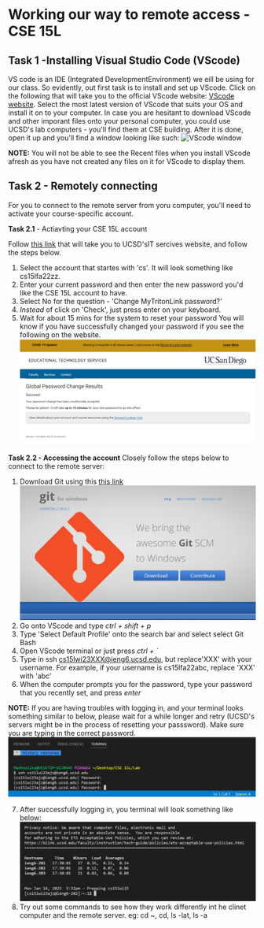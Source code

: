 # **Working our way to remote access - CSE 15L**
## **Task 1 -Installing Visual Studio Code (VScode)**
VS code is an IDE (Integrated DevelopmentEnvironment) we eill be using for our class. So evidently, out first task is to install and set up VScode.
Click on the following that will take you to the official VScode website: [VScode website](https://code.visualstudio.com/). Select the most latest version of VScode that suits your OS and install it on to your computer. 
In case you are hesitant to download VScode and other imporant files onto your personal computer, you could use UCSD's lab computers - you'll find them at CSE building.
After it is done, open it up and you'll find a window looking like such: ![VScode window](https://user-images.githubusercontent.com/122486374/212809701-686eb45e-8844-4c98-b766-a001ec7e87d6.jpg)

**NOTE:** You will not be able to see the Recent files when you install VScode afresh as you have not created any files on it for VScode to display them.

## **Task 2 - Remotely connecting**

For you to connect to the remote server from yoru computer, you'll need to activate your course-specific account.

**Task 2.1** - Actiavting your CSE 15L account

Follow [this link](https://sdacs.ucsd.edu/~icc/index.php) that will take you to UCSD'sIT sercives website, and follow the steps below.
  1. Select the account that startes with 'cs'. It will look something like cs15lfa22zz.
  2. Enter your current password and then enter the new password you'd like the CSE 15L account to have.
  3. Select No for the question - 'Change MyTritonLink password?'
  4. *Instead* of click on 'Check', just press enter on your keyboard.
  5. Wait for about 15 mins for the system to reset your password
  You will know if you have successfully changed your password if you see the following on the website.
  ![After password change window](https://github.com/madhoolikacvss/cse15l-lab-reports/blob/main/After%20password%20reset.jpg)
  
**Task 2.2 - Accessing the account**
Closely follow the steps below to connect to the remote server:

1. Download Git using this [this link](https://gitforwindows.org/) ![Git download](https://github.com/madhoolikacvss/cse15l-lab-reports/blob/main/Git.jpg)
2. Go onto VScode and type *ctrl + shift + p*
3. Type 'Select Default Profile' onto the search bar and select select Git Bash
4. Open VScode terminal or just press *ctrl + `*
5. Type in ssh cs15lwi23XXX@ieng6.ucsd.edu, but replace'XXX' with your username. 
   For example, if your username is cs15lfa22abc, replace 'XXX' with 'abc'
6. When the computer prompts you for the password, type your password that you recently set, and press *enter*

**NOTE:** If you are having troubles with logging in, and your terminal looks something similar to below, please wait for a while longer and retry
          (UCSD's servers might be in the process of resetting your passsword). Make sure you are typing in the correct password.
          ![Login issue](https://github.com/madhoolikacvss/cse15l-lab-reports/blob/main/login%20issue.jpg)

7. After successfully logging in, you terminal will look something like below:
![After successful login](https://github.com/madhoolikacvss/cse15l-lab-reports/blob/main/After%20login.jpg)
8. Try out some commands to see how they work differently int he clinet computer and the remote server.
   eg: cd ~, cd, ls -lat, ls -a


